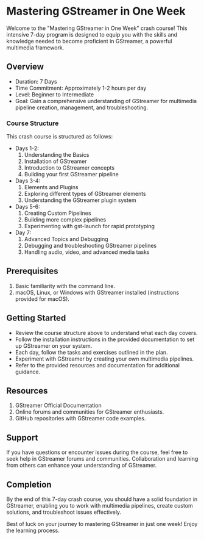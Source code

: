 
# Mastering GStreamer in One Week

Welcome to the "Mastering GStreamer in One Week" crash course! This intensive 7-day program is designed to equip you with the skills and knowledge needed to become proficient in GStreamer, a powerful multimedia framework.

## Overview

* Duration: 7 Days 
* Time Commitment:  Approximately 1-2 hours per day 
* Level: Beginner to Intermediate
* Goal: Gain a comprehensive understanding of GStreamer for multimedia pipeline creation, management, and troubleshooting.

### Course Structure

This crash course is structured as follows:

* Days 1-2:
  1. Understanding the Basics
  2. Installation of GStreamer
  3. Introduction to GStreamer concepts
  4. Building your first GStreamer pipeline
* Days 3-4:
  1. Elements and Plugins
  2. Exploring different types of GStreamer elements
  3. Understanding the GStreamer plugin system
* Days 5-6:
  1. Creating Custom Pipelines
  2. Building more complex pipelines
  3. Experimenting with gst-launch for rapid prototyping
* Day 7:
  1. Advanced Topics and Debugging
  2. Debugging and troubleshooting GStreamer pipelines
  3. Handling audio, video, and advanced media tasks

## Prerequisites
1. Basic familiarity with the command line.
2. macOS, Linux, or Windows with GStreamer installed (instructions provided for macOS).

## Getting Started
* Review the course structure above to understand what each day covers.
* Follow the installation instructions in the provided documentation to set up GStreamer on your system.
* Each day, follow the tasks and exercises outlined in the plan.
* Experiment with GStreamer by creating your own multimedia pipelines.
* Refer to the provided resources and documentation for additional guidance.

## Resources
1. GStreamer Official Documentation
2. Online forums and communities for GStreamer enthusiasts.
3. GitHub repositories with GStreamer code examples.

## Support
If you have questions or encounter issues during the course, feel free to seek help in GStreamer forums and communities. Collaboration and learning from others can enhance your understanding of GStreamer.

## Completion
By the end of this 7-day crash course, you should have a solid foundation in GStreamer, enabling you to work with multimedia pipelines, create custom solutions, and troubleshoot issues effectively.

Best of luck on your journey to mastering GStreamer in just one week! Enjoy the learning process.

